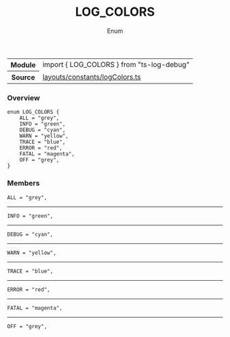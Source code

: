 <header class="symbol-info-header">    <h1 id="log_colors">LOG_COLORS</h1>    <label class="symbol-info-type-label enum">Enum</label>      </header>
<section class="symbol-info">      <table class="is-full-width">        <tbody>        <tr>          <th>Module</th>          <td>            <div class="lang-typescript">                <span class="token keyword">import</span> { LOG_COLORS }                 <span class="token keyword">from</span>                 <span class="token string">"ts-log-debug"</span>                            </div>          </td>        </tr>        <tr>          <th>Source</th>          <td>            <a href="https://github.com/romakita/log-debug/blob/v4.0.1/src/layouts/constants/logColors.ts#L0-L0">                layouts/constants/logColors.ts            </a>        </td>        </tr>                </tbody>      </table>    </section>

### Overview

<pre><code class="typescript-lang">enum LOG_COLORS <span class="token punctuation">{</span>
    ALL = "grey"<span class="token punctuation">,</span>
    INFO = "green"<span class="token punctuation">,</span>
    DEBUG = "cyan"<span class="token punctuation">,</span>
    WARN = "yellow"<span class="token punctuation">,</span>
    TRACE = "blue"<span class="token punctuation">,</span>
    ERROR = "red"<span class="token punctuation">,</span>
    FATAL = "magenta"<span class="token punctuation">,</span>
    OFF = "grey"<span class="token punctuation">,</span>
<span class="token punctuation">}</span></code></pre>

### Members

<div class="method-overview"><pre><code class="typescript-lang">ALL = "grey"<span class="token punctuation">,</span></code></pre></div>
<hr />
<div class="method-overview"><pre><code class="typescript-lang">INFO = "green"<span class="token punctuation">,</span></code></pre></div>
<hr />
<div class="method-overview"><pre><code class="typescript-lang">DEBUG = "cyan"<span class="token punctuation">,</span></code></pre></div>
<hr />
<div class="method-overview"><pre><code class="typescript-lang">WARN = "yellow"<span class="token punctuation">,</span></code></pre></div>
<hr />
<div class="method-overview"><pre><code class="typescript-lang">TRACE = "blue"<span class="token punctuation">,</span></code></pre></div>
<hr />
<div class="method-overview"><pre><code class="typescript-lang">ERROR = "red"<span class="token punctuation">,</span></code></pre></div>
<hr />
<div class="method-overview"><pre><code class="typescript-lang">FATAL = "magenta"<span class="token punctuation">,</span></code></pre></div>
<hr />
<div class="method-overview"><pre><code class="typescript-lang">OFF = "grey"<span class="token punctuation">,</span></code></pre></div>
